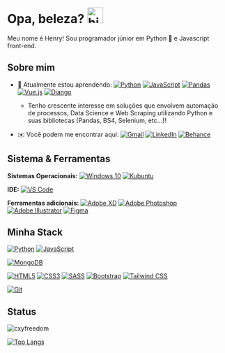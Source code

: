 # Opa, beleza? <img src="https://user-images.githubusercontent.com/1303154/88677602-1635ba80-d120-11ea-84d8-d263ba5fc3c0.gif" width="36px" alt="hi">

 Meu nome é Henry! Sou programador júnior em Python 🐍 e Javascript front-end.

## Sobre mim

* 🌱 Atualmente estou aprendendo:  [![Python](https://img.shields.io/badge/-Python-3776AB?&logo=python&logoColor=ffffff)](https://www.python.org/) [![JavaScript](https://img.shields.io/badge/-JavaScript-23F7DF1C?&logo=javascript&logoColor=000000&labelColor=%23F7DF1C&color=%23FFCE5A)](https://www.javascript.com/)
[![Pandas](https://img.shields.io/badge/-pandas-150458?&logo=pandas&logoColor=ffffff)](https://pandas.pydata.org)
[![Vue.js](https://img.shields.io/badge/-Vue.js-4FC08D?&logo=vue.js&logoColor=ffffff)](https://vuejs.org)
[![Django](https://img.shields.io/badge/-django-4FC08D?&logo=django&logoColor=ffffff)](#)
    * Tenho crescente interesse em soluções que envolvem automação de processos, Data Science e Web Scraping utilizando Python e suas bibliotecas (Pandas, BS4, Selenium, etc...)!   

* ✉️ Você podem me encontrar aqui: 
    [![Gmail](https://img.shields.io/badge/-Gmail-c14438?&logo=Gmail&logoColor=ffffff)](mailto:henrymedeiros77@gmail.com) [![LinkedIn](https://img.shields.io/badge/LinkedIn-0A66C2.svg?&logo=linkedin&logoColor=ffffff)](https://www.linkedin.com/in/henry-medeiros77/) [![Behance](https://img.shields.io/badge/Behance-1769FF.svg?&logo=behance&logoColor=ffffff)](https://www.behance.net/henry_medeiros77)

## Sistema & Ferramentas


**Sistemas Operacionais:** [![Windows 10](https://img.shields.io/badge/Windows-10-blue?&logo=Windows&logoColor=Fff)](https://www.microsoft.com/pt-br/windows/get-windows-10) [![Kubuntu](https://img.shields.io/badge/Kubuntu-20.04.2LTS-blue?&logo=Kubuntu&logoColor=Fff)](https://kubuntu.org/getkubuntu/)

**IDE:** [![VS Code](https://img.shields.io/badge/VSCode-%23007ACC?&logo=Visual-studio-code)](https://code.visualstudio.com/)

**Ferramentas adicionais:** [![Adobe XD](https://img.shields.io/badge/Adobe-XD-FF61F6?&logo=Adobe-XD&logoColor=ffffff)](https://www.adobe.com/br/products/xd.html) [![Adobe Photoshop](https://img.shields.io/badge/Adobe-Photoshop-31A8FF?&logo=Adobe-Photoshop&logoColor=ffffff)](https://www.adobe.com/br/products/photoshop.html)
[![Adobe Illustrator](https://img.shields.io/badge/Adobe-Illustrator-FF9A00?&logo=Adobe-Illustrator&logoColor=ffffff)](https://www.adobe.com/br/products/illustrator.html)
[![Figma](https://img.shields.io/badge/Figma-F24E1E?&logo=Figma&logoColor=ffffff)](https://figma.com/)

## Minha Stack

[![Python](https://img.shields.io/badge/-Python-3776AB?&logo=python&logoColor=ffffff)](https://www.python.org/)
[![JavaScript](https://img.shields.io/badge/-JavaScript-23F7DF1C?&logo=javascript&logoColor=000000&labelColor=%23F7DF1C&color=%23FFCE5A)](https://www.javascript.com/)

[![MongoDB](https://img.shields.io/badge/-MongoDB-47A248?&logo=MongoDB&logoColor=ffffff)](https://www.mongodb.com/)

[![HTML5](https://img.shields.io/badge/-HTML5-E34F26?&logo=HTML5&logoColor=ffffff)](#)
[![CSS3](https://img.shields.io/badge/-CSS3-1572B6?&logo=CSS3&logoColor=ffffff)](#)
[![SASS](https://img.shields.io/badge/-SASS-CC6699?&logo=Sass&logoColor=ffffff)](#)
[![Bootstrap](https://img.shields.io/badge/-Bootstrap-7952B3?&logo=Bootstrap&logoColor=ffffff)](https://getbootstrap.com)
[![Tailwind CSS](https://img.shields.io/badge/-TailwindCSS-38B2AC?&logo=tailwind-css20kafka&logoColor=ffffff)](https://tailwindcss.com)

[![Git](https://img.shields.io/badge/-Git-%23F05032?&logo=git&logoColor=%23ffffff)](https://git-scm.com/)

## Status

<p><img src="https://github-readme-stats.vercel.app/api?username=henrymedeiros&show_icons=true&theme=tokyonight" alt="cxyfreedom" /></p>

[![Top Langs](https://github-readme-stats.vercel.app/api/top-langs/?username=henrymedeiros&layout=compact)](https://github.com/anuraghazra/github-readme-stats)





